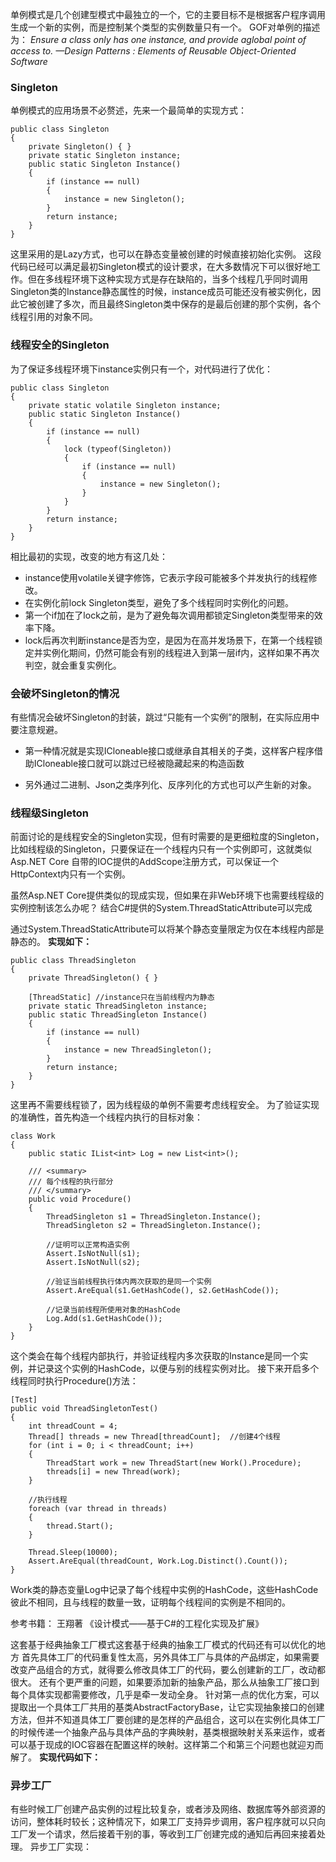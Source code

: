 
单例模式是几个创建型模式中最独立的一个，它的主要目标不是根据客户程序调用生成一个新的实例，而是控制某个类型的实例数量只有一个。
GOF对单例的描述为：
*Ensure a class only has one instance, and provide aglobal point of access to.*
*—Design Patterns : Elements of Reusable Object-Oriented Software*

### Singleton
单例模式的应用场景不必赘述，先来一个最简单的实现方式：
```
public class Singleton
{
    private Singleton() { }
    private static Singleton instance;
    public static Singleton Instance()
    {
        if (instance == null)
        {
            instance = new Singleton();
        }
        return instance;
    }
}
```

这里采用的是Lazy方式，也可以在静态变量被创建的时候直接初始化实例。
这段代码已经可以满足最初Singleton模式的设计要求，在大多数情况下可以很好地工作。但在多线程环境下这种实现方式是存在缺陷的，当多个线程几乎同时调用Singleton类的Instance静态属性的时候，instance成员可能还没有被实例化，因此它被创建了多次，而且最终Singleton类中保存的是最后创建的那个实例，各个线程引用的对象不同。

### 线程安全的Singleton
为了保证多线程环境下instance实例只有一个，对代码进行了优化：
```
public class Singleton
{
    private static volatile Singleton instance;
    public static Singleton Instance()
    {
        if (instance == null)
        {
            lock (typeof(Singleton))
            {
                if (instance == null)
                {
                    instance = new Singleton();
                }
            }
        }
        return instance;
    }
}
```

相比最初的实现，改变的地方有这几处：
- instance使用volatile关键字修饰，它表示字段可能被多个并发执行的线程修改。
- 在实例化前lock Singleton类型，避免了多个线程同时实例化的问题。
- 第一个if加在了lock之前，是为了避免每次调用都锁定Singleton类型带来的效率下降。
- lock后再次判断instance是否为空，是因为在高并发场景下，在第一个线程锁定并实例化期间，仍然可能会有别的线程进入到第一层if内，这样如果不再次判空，就会重复实例化。

### 会破坏Singleton的情况
有些情况会破坏Singleton的封装，跳过“只能有一个实例”的限制，在实际应用中要注意规避。

- 第一种情况就是实现ICloneable接口或继承自其相关的子类，这样客户程序借助ICloneable接口就可以跳过已经被隐藏起来的构造函数

- 另外通过二进制、Json之类序列化、反序列化的方式也可以产生新的对象。

### 线程级Singleton
前面讨论的是线程安全的Singleton实现，但有时需要的是更细粒度的Singleton，比如线程级的Singleton，只要保证在一个线程内只有一个实例即可，这就类似Asp.NET Core 自带的IOC提供的AddScope注册方式，可以保证一个HttpContext内只有一个实例。

虽然Asp.NET Core提供类似的现成实现，但如果在非Web环境下也需要线程级的实例控制该怎么办呢？ 结合C#提供的System.ThreadStaticAttribute可以完成

通过System.ThreadStaticAttribute可以将某个静态变量限定为仅在本线程内部是静态的。
**实现如下：**
```
public class ThreadSingleton
{
    private ThreadSingleton() { }

    [ThreadStatic] //instance只在当前线程内为静态
    private static ThreadSingleton instance;
    public static ThreadSingleton Instance()
    {
        if (instance == null)
        {
            instance = new ThreadSingleton();
        }
        return instance;
    }
}
```

这里再不需要线程锁了，因为线程级的单例不需要考虑线程安全。
为了验证实现的准确性，首先构造一个线程内执行的目标对象：
```
class Work
{
    public static IList<int> Log = new List<int>();

    /// <summary>
    /// 每个线程的执行部分
    /// </summary>
    public void Procedure()
    {
        ThreadSingleton s1 = ThreadSingleton.Instance();
        ThreadSingleton s2 = ThreadSingleton.Instance();

        //证明可以正常构造实例
        Assert.IsNotNull(s1);
        Assert.IsNotNull(s2);

        //验证当前线程执行体内两次获取的是同一个实例
        Assert.AreEqual(s1.GetHashCode(), s2.GetHashCode());

        //记录当前线程所使用对象的HashCode
        Log.Add(s1.GetHashCode());
    }
}
```
这个类会在每个线程内部执行，并验证线程内多次获取的Instance是同一个实例，并记录这个实例的HashCode，以便与别的线程实例对比。
接下来开启多个线程同时执行Procedure()方法：
```
[Test]
public void ThreadSingletonTest()
{
    int threadCount = 4;
    Thread[] threads = new Thread[threadCount];  //创建4个线程
    for (int i = 0; i < threadCount; i++)
    {
        ThreadStart work = new ThreadStart(new Work().Procedure);
        threads[i] = new Thread(work);
    }

    //执行线程
    foreach (var thread in threads)
    {
        thread.Start();
    }

    Thread.Sleep(10000);
    Assert.AreEqual(threadCount, Work.Log.Distinct().Count());
}
```
Work类的静态变量Log中记录了每个线程中实例的HashCode，这些HashCode彼此不相同，且与线程的数量一致，证明每个线程间的实例是不相同的。

参考书籍：
王翔著 《设计模式——基于C#的工程化实现及扩展》

这套基于经典抽象工厂模式这套基于经典的抽象工厂模式的代码还有可以优化的地方
首先具体工厂的代码重复性太高，另外具体工厂与具体的产品绑定，如果需要改变产品组合的方式，就得要么修改具体工厂的代码，要么创建新的工厂，改动都很大。
还有个更严重的问题，如果要添加新的抽象产品，那么从抽象工厂接口到每个具体实现都需要修改，几乎是牵一发动全身。
针对第一点的优化方案，可以提取出一个具体工厂共用的基类AbstractFactoryBase，让它实现抽象接口的创建方法，但并不知道具体工厂要创建的是怎样的产品组合，这可以在实例化具体工厂的时候传递一个抽象产品与具体产品的字典映射，基类根据映射关系来运作，或者可以基于现成的IOC容器在配置这样的映射。这样第二个和第三个问题也就迎刃而解了。
**实现代码如下：**


### 异步工厂
有些时候工厂创建产品实例的过程比较复杂，或者涉及网络、数据库等外部资源的访问，整体耗时较长；这种情况下，如果工厂支持异步调用，客户程序就可以只向工厂发一个请求，然后接着干别的事，等收到工厂创建完成的通知后再回来接着处理。
异步工厂实现：



